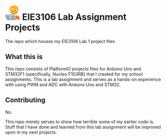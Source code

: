 # <img src="logo.svg" width="48px" height="48px" alt="logo"> EIE3106 Lab Assignment Projects

The repo which houses my EIE3106 Lab 1 project files

## What this is

This repo consists of PlatformIO projects files for Arduino Uno and STM32F1 (specifically, Nucleo F103RB) that I created for my school assignments. This is a lab assignment and serves as a hands-on experience with using PWM and ADC with Arduino Uno and STM32.

## Contributing

No.

This repo merely serves to show how terrible some of my earlier code is. Stuff that I have done and learned from this lab assignment will be improved upon in my next projects.